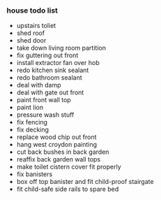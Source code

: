 ### house todo list ###

- upstairs toliet
- shed roof
- shed door
- take down living room partition
- fix guttering out front
- install extractor fan over hob
- redo kitchen sink sealant
- redo bathroom sealant
- deal with damp
- deal with gate out front
- paint front wall top
- paint lion
- pressure wash stuff
- fix fencing
- fix decking
- replace wood chip out front
- hang west croydon painting
- cut back bushes in back garden
- reaffix back garden wall tops
- make toilet cistern cover fit properly
- fix banisters
- box off top banister and fit child-proof stairgate
- fit child-safe side rails to spare bed

